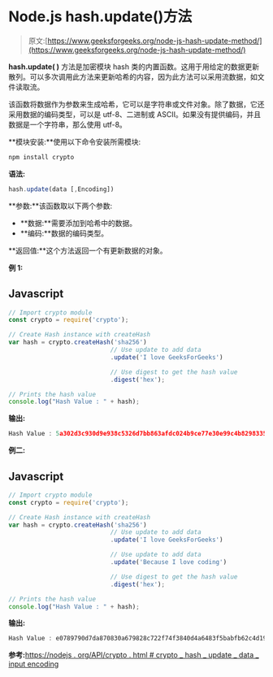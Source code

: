 # Node.js hash.update()方法

> 原文:[https://www.geeksforgeeks.org/node-js-hash-update-method/](https://www.geeksforgeeks.org/node-js-hash-update-method/)

**hash.update( )** 方法是加密模块 hash 类的内置函数。这用于用给定的数据更新散列。可以多次调用此方法来更新哈希的内容，因为此方法可以采用流数据，如文件读取流。

该函数将数据作为参数来生成哈希，它可以是字符串或文件对象。除了数据，它还采用数据的编码类型，可以是 utf-8、二进制或 ASCII。如果没有提供编码，并且数据是一个字符串，那么使用 utf-8。

**模块安装:**使用以下命令安装所需模块:

```js
npm install crypto
```

**语法:**

```js
hash.update(data [,Encoding])
```

**参数:**该函数取以下两个参数:

*   **数据:**需要添加到哈希中的数据。
*   **编码:**数据的编码类型。

**返回值:**这个方法返回一个有更新数据的对象。

**例 1:**

## Javascript

```js
// Import crypto module
const crypto = require('crypto');

// Create Hash instance with createHash
var hash = crypto.createHash('sha256')
                            // Use update to add data
                            .update('I love GeeksForGeeks')

                            // Use digest to get the hash value
                            .digest('hex');

// Prints the hash value
console.log("Hash Value : " + hash);
```

**输出:**

```js
Hash Value : 5a302d3c930d9e938c5326d7bb863afdc024b9ce77e30e99c4b82983350f8196
```

**例二:**

## Javascript

```js
// Import crypto module
const crypto = require('crypto');

// Create Hash instance with createHash
var hash = crypto.createHash('sha256')
                            // Use update to add data
                            .update('I love GeeksForGeeks')

                            // Use update to add data
                            .update('Because I love coding')

                            // Use digest to get the hash value
                            .digest('hex');

// Prints the hash value
console.log("Hash Value : " + hash);
```

**输出:**

```js
Hash Value : e0789790d7da870830a679828c722f74f3840d4a6483f5babfb62c4d19884c9e
```

**参考:**[https://nodejs . org/API/crypto . html # crypto _ hash _ update _ data _ input encoding](https://nodejs.org/api/crypto.html#crypto_hash_update_data_inputencoding)